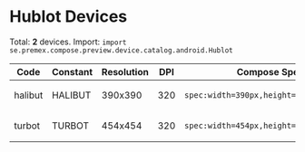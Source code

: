 # Hublot Devices

Total: **2** devices. Import: `import se.premex.compose.preview.device.catalog.android.Hublot`

| Code | Constant | Resolution | DPI | Compose Spec | Preview Usage |
|------|----------|------------|-----|-------------|---------------|
| halibut | HALIBUT | 390x390 | 320 | `spec:width=390px,height=390px,dpi=320` | `@Preview(device = Hublot.HALIBUT)` |
| turbot | TURBOT | 454x454 | 320 | `spec:width=454px,height=454px,dpi=320` | `@Preview(device = Hublot.TURBOT)` |

<!-- Generated automatically. Do not edit manually. -->
